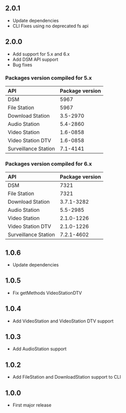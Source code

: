 ## 2.0.1

- Update dependencies
- CLI Fixes using no deprecated fs api

## 2.0.0

- Add support for 5.x and 6.x
- Add DSM API support
- Bug fixes

### Packages version compiled for 5.x

| API | Package version |
|:----|:----------------|
| DSM | 5967 |
| File Station | 5967 |
| Download Station | 3.5-2970 |
| Audio Station | 5.4-2860 |
| Video Station | 1.6-0858 |
| Video Station DTV | 1.6-0858 |
| Surveillance Station | 7.1-4141 |

### Packages version compiled for 6.x

| API | Package version |
|:----|:----------------|
| DSM | 7321 |
| File Station | 7321 |
| Download Station | 3.7.1-3282 |
| Audio Station | 5.5-2985 |
| Video Station | 2.1.0-1226 |
| Video Station DTV | 2.1.0-1226 |
| Surveillance Station | 7.2.1-4602 |

## 1.0.6

- Update dependencies

## 1.0.5

- Fix getMethods VideoStationDTV

## 1.0.4

- Add VideoStation and VideoStation DTV support

## 1.0.3

- Add AudioStation support

## 1.0.2

- Add FileStation and DownloadStation support to CLI

## 1.0.0

- First major release
